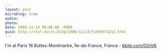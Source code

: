 ```yaml
---
layout: post
microblog: true
audio: 
photo: 
date: 2008-11-14 00:00:00 -0000
guid: http://xtof.micro.blog/2008/11/14/t1005974212.html
---
```

I'm at Paris 18 Buttes-Montmartre, Île-de-France, France - [bkite.com/02nVK](http://bkite.com/02nVK)

